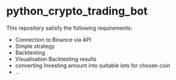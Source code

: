 # python_crypto_trading_bot
This repository satisfy the following requirements:
- Connection to Binance via API
- Simple strategy
- Backtesting
- Visualisation Backtesting results
- converting Investing amount into suitable lots for chosen coin
- ...